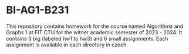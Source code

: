 # BI-AG1-B231

This repository contains homework for the course named Algorithms and Graphs 1 at FIT CTU for the witner academic semester of 2023 - 2024. It contains 3 big (labeled hw1 to hw3) and 6 small assignments. Each assignment is available in each directory in czech.